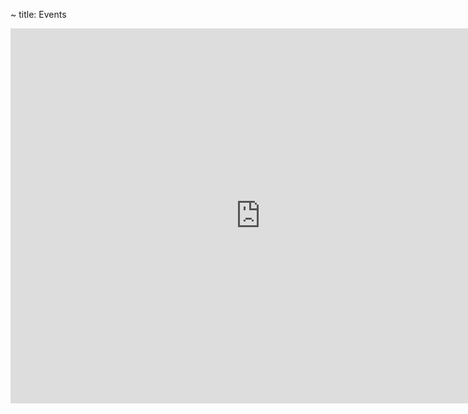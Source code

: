 ~ title: Events

<iframe src="https://www.google.com/calendar/embed?src=berkeley.edu_bv12uktc8bo66nh2shavlq3ncs%40group.calendar.google.com&ctz=America/Los_Angeles"
style="border: 0" width="800" height="600" frameborder="0" scrolling="no"></iframe>
